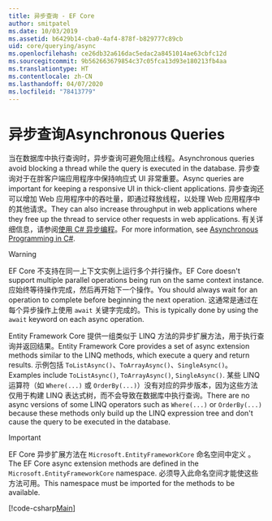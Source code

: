 ```yaml
---
title: 异步查询 - EF Core
author: smitpatel
ms.date: 10/03/2019
ms.assetid: b6429b14-cba0-4af4-878f-b829777c89cb
uid: core/querying/async
ms.openlocfilehash: ce26db32a616dac5edac2a8451014ae63cbfc12d
ms.sourcegitcommit: 9b562663679854c37c05fca13d93e180213fb4aa
ms.translationtype: HT
ms.contentlocale: zh-CN
ms.lasthandoff: 04/07/2020
ms.locfileid: "78413779"
---
```

# <a name="asynchronous-queries"></a><span data-ttu-id="045f4-102">异步查询</span><span class="sxs-lookup"><span data-stu-id="045f4-102">Asynchronous Queries</span></span>

<span data-ttu-id="045f4-103">当在数据库中执行查询时，异步查询可避免阻止线程。</span><span class="sxs-lookup"><span data-stu-id="045f4-103">Asynchronous queries avoid blocking a thread while the query is executed in the database.</span></span> <span data-ttu-id="045f4-104">异步查询对于在胖客户端应用程序中保持响应式 UI 非常重要。</span><span class="sxs-lookup"><span data-stu-id="045f4-104">Async queries are important for keeping a responsive UI in thick-client applications.</span></span> <span data-ttu-id="045f4-105">异步查询还可以增加 Web 应用程序中的吞吐量，即通过释放线程，以处理 Web 应用程序中的其他请求。</span><span class="sxs-lookup"><span data-stu-id="045f4-105">They can also increase throughput in web applications where they free up the thread to service other requests in web applications.</span></span> <span data-ttu-id="045f4-106">有关详细信息，请参阅[使用 C# 异步编程](/dotnet/csharp/async)。</span><span class="sxs-lookup"><span data-stu-id="045f4-106">For more information, see [Asynchronous Programming in C#](/dotnet/csharp/async).</span></span>

> [!WARNING]  
> <span data-ttu-id="045f4-107">EF Core 不支持在同一上下文实例上运行多个并行操作。</span><span class="sxs-lookup"><span data-stu-id="045f4-107">EF Core doesn't support multiple parallel operations being run on the same context instance.</span></span> <span data-ttu-id="045f4-108">应始终等待操作完成，然后再开始下一个操作。</span><span class="sxs-lookup"><span data-stu-id="045f4-108">You should always wait for an operation to complete before beginning the next operation.</span></span> <span data-ttu-id="045f4-109">这通常是通过在每个异步操作上使用 `await` 关键字完成的。</span><span class="sxs-lookup"><span data-stu-id="045f4-109">This is typically done by using the `await` keyword on each async operation.</span></span>

<span data-ttu-id="045f4-110">Entity Framework Core 提供一组类似于 LINQ 方法的异步扩展方法，用于执行查询并返回结果。</span><span class="sxs-lookup"><span data-stu-id="045f4-110">Entity Framework Core provides a set of async extension methods similar to the LINQ methods, which execute a query and return results.</span></span> <span data-ttu-id="045f4-111">示例包括 `ToListAsync()`、`ToArrayAsync()`、`SingleAsync()`。</span><span class="sxs-lookup"><span data-stu-id="045f4-111">Examples include `ToListAsync()`, `ToArrayAsync()`, `SingleAsync()`.</span></span> <span data-ttu-id="045f4-112">某些 LINQ 运算符（如 `Where(...)` 或 `OrderBy(...)`）没有对应的异步版本，因为这些方法仅用于构建 LINQ 表达式树，而不会导致在数据库中执行查询。</span><span class="sxs-lookup"><span data-stu-id="045f4-112">There are no async versions of some LINQ operators such as `Where(...)` or `OrderBy(...)` because these methods only build up the LINQ expression tree and don't cause the query to be executed in the database.</span></span>

> [!IMPORTANT]  
> <span data-ttu-id="045f4-113">EF Core 异步扩展方法在 `Microsoft.EntityFrameworkCore` 命名空间中定义 。</span><span class="sxs-lookup"><span data-stu-id="045f4-113">The EF Core async extension methods are defined in the `Microsoft.EntityFrameworkCore` namespace.</span></span> <span data-ttu-id="045f4-114">必须导入此命名空间才能使这些方法可用。</span><span class="sxs-lookup"><span data-stu-id="045f4-114">This namespace must be imported for the methods to be available.</span></span>

[!code-csharp[Main](../../../samples/core/Querying/Async/Sample.cs#ToListAsync)]
